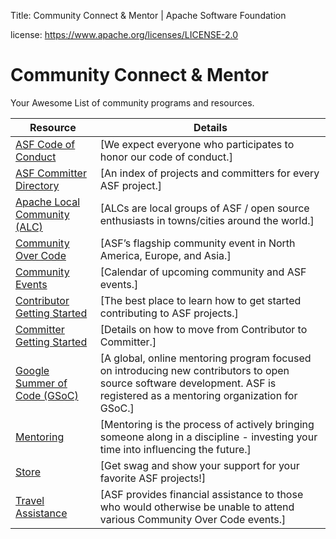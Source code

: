 Title: Community Connect & Mentor | Apache Software Foundation

license: https://www.apache.org/licenses/LICENSE-2.0

# Community Connect & Mentor 

Your Awesome List of community programs and resources.

| Resource    | Details |
|-----------|-------------|
| [ASF Code of Conduct](https://apache.org/foundation/policies/conduct) |  [We expect everyone who participates to honor our code of conduct.] |
| [ASF Committer Directory](https://people.apache.org/) |  [An index of projects and committers for every ASF project.] |
| [Apache Local Community (ALC)](https://cwiki.apache.org/confluence/display/COMDEV/Apache+Local+Community+-+ALC) |  [ALCs are local groups of ASF / open source enthusiasts in towns/cities around the world.] |
| [Community Over Code](https://communityovercode.org/) |  [ASF’s flagship community event in North America, Europe, and Asia.] |
| [Community Events](https://events.apache.org/) |  [Calendar of upcoming community and ASF events.] |
| [Contributor Getting Started](https://community.apache.org/) |  [The best place to learn how to get started contributing to ASF projects.] |
| [Committer Getting Started](https://community.apache.org/contributors/) |  [Details on how to move from Contributor to Committer.] |
| [Google Summer of Code (GSoC)](https://community.apache.org/gsoc/) |  [A global, online mentoring program focused on introducing new contributors to open source software development. ASF is registered as a mentoring organization for GSoC.] |
| [Mentoring](https://community.apache.org/mentoring/) |  [Mentoring is the process of actively bringing someone along in a discipline - investing your time into influencing the future.] |
| [Store](https://www.redbubble.com/people/comdev/shop) |  [Get swag and show your support for your favorite ASF projects!] |
| [Travel Assistance](https://tac.apache.org/) |  [ASF provides financial assistance to those who would otherwise be unable to attend various Community Over Code events.] |
